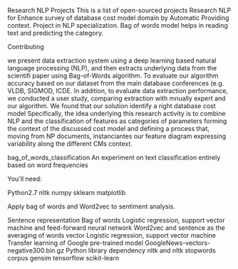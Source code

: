 
Research NLP Projects
This is a list of open-sourced projects Research NLP for Enhance survey of database cost model domain by Automatic Providing context.
Project in NLP specialization. Bag of words model helps in reading text and predicting the category.



Contributing

we present data extraction system using a deep learning based natural language processing (NLP), and then extracts underlying data from the scientifi
paper using Bag-of-Words algorithm. To evaluate our algorithm accuracy based on our dataset from the main database conferences (e.g. VLDB, SIGMOD, ICDE. In addition, to evaluate data extraction performance, we conducted a user study, comparing extraction with mnually expert and our algorithm. We found that our solution identify
a right database cost model Specifically, the idea underlying this research activity is to combine NLP and the classification of features as categories of parameters forming
the context of the discussed cost model and defining a process that, moving from NP documents, instanciantes our feature diagram expressing variability along the different
CMs context. 

bag_of_words_classification
An experiment on text classification entirely based on word frequencies

You'll need:

Python2.7
nltk
numpy
sklearn
matplotlib

Apply bag of words and Word2vec to sentiment analysis.

Sentence representation
Bag of words
Logistic regression, support vector machine and feed-forward neural network
Word2vec and sentence as the averaging of words vector
Logistic regression, support vector machine
Transfer learning of Google pre-trained model GoogleNews-vectors-negative300.bin.gz
Python library dependency
nltk and nltk stopwords corpus
gensim
tensorflow
scikit-learn
